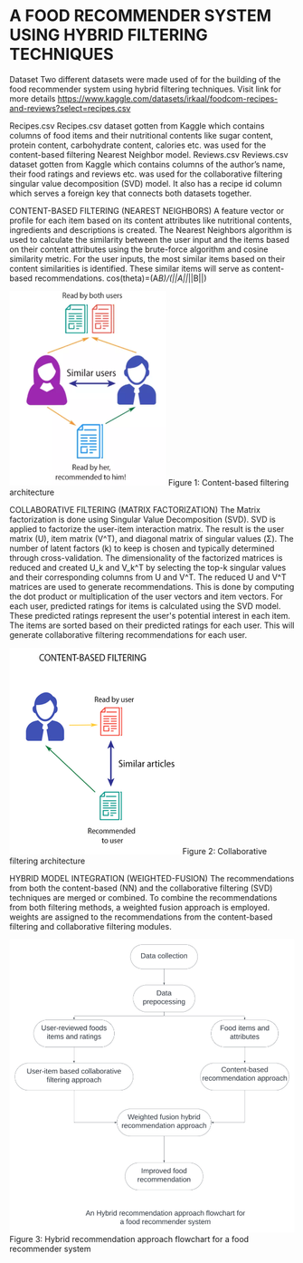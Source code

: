 # A FOOD RECOMMENDER SYSTEM USING HYBRID FILTERING TECHNIQUES

Dataset
Two different datasets were made used of for the building of the food recommender system using hybrid filtering techniques. Visit link for more details https://www.kaggle.com/datasets/irkaal/foodcom-recipes-and-reviews?select=recipes.csv 

Recipes.csv
Recipes.csv dataset gotten from Kaggle which contains columns of food items and their nutritional contents like sugar content, protein content, carbohydrate content, calories etc. was used for the content-based filtering Nearest Neighbor model.
Reviews.csv
Reviews.csv dataset gotten from Kaggle which contains columns of the author’s name, their food ratings and reviews etc. was used for the collaborative filtering singular value decomposition (SVD) model. It also has a recipe id column which serves a foreign key that connects both datasets together.


CONTENT-BASED FILTERING (NEAREST NEIGHBORS)
A feature vector or profile for each item based on its content attributes like nutritional contents, ingredients and descriptions is created.
The Nearest Neighbors algorithm is used to calculate the similarity between the user input and the items based on their content attributes using the brute-force algorithm and cosine similarity metric.
For the user inputs, the most similar items based on their content similarities is identified. These similar items will serve as content-based recommendations.
cos(theta)=(A*B)/(||A||*||B||)

 ![Alt text](assets/1_mND7miwG0wy4B94WXC6WLw.png)
Figure 1: Content-based filtering architecture

COLLABORATIVE FILTERING (MATRIX FACTORIZATION)
The Matrix factorization is done using Singular Value Decomposition (SVD).
SVD is applied to factorize the user-item interaction matrix. The result is the user matrix (U), item matrix (V^T), and diagonal matrix of singular values (Σ). 
The number of latent factors (k) to keep is chosen and typically determined through cross-validation. The dimensionality of the factorized matrices is reduced and created U_k and V_k^T by selecting the top-k singular values and their corresponding columns from U and V^T.
The reduced U and V^T matrices are used to generate recommendations. This is done by computing the dot product or multiplication of the user vectors and item vectors.
For each user, predicted ratings for items is calculated using the SVD model. These predicted ratings represent the user's potential interest in each item.
The items are sorted based on their predicted ratings for each user. This will generate collaborative filtering recommendations for each user.

![Alt text](assets/Screenshot-from-2018-06-21-10-57-38.png)
Figure 2: Collaborative filtering architecture

HYBRID MODEL INTEGRATION (WEIGHTED-FUSION)
The recommendations from both the content-based (NN) and the collaborative filtering (SVD) techniques are merged or combined.
To combine the recommendations from both filtering methods, a weighted fusion approach is employed. weights are assigned to the recommendations from the content-based filtering and collaborative filtering modules. 

![Alt text](<assets/Hybrid filtering.png>)
Figure 3: Hybrid recommendation approach flowchart for a food recommender system